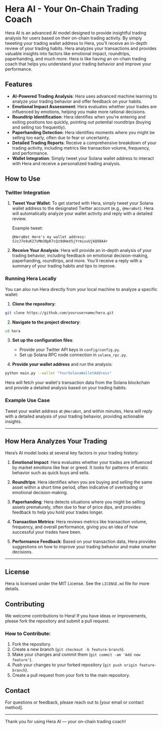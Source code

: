 
# Hera AI - Your On-Chain Trading Coach

Hera AI is an advanced AI model designed to provide insightful trading analysis for users based on their on-chain trading activity. By simply tweeting your trading wallet address to Hera, you'll receive an in-depth review of your trading habits. Hera analyzes your transactions and provides valuable insights into factors like emotional impact, roundtrips, paperhanding, and much more. Hera is like having an on-chain trading coach that helps you understand your trading behavior and improve your performance.

## Features

- **AI-Powered Trading Analysis**: Hera uses advanced machine learning to analyze your trading behavior and offer feedback on your habits.
- **Emotional Impact Assessment**: Hera evaluates whether your trades are influenced by emotions, helping you make more rational decisions.
- **Roundtrip Identification**: Hera identifies when you're entering and exiting positions too quickly, pointing out potential roundtrips (buying and selling too frequently).
- **Paperhanding Detection**: Hera identifies moments where you might be selling too early, often due to fear or uncertainty.
- **Detailed Trading Reports**: Receive a comprehensive breakdown of your trading activity, including metrics like transaction volume, frequency, and performance.
- **Wallet Integration**: Simply tweet your Solana wallet address to interact with Hera and receive a personalized trading analysis.

## How to Use

### Twitter Integration

1. **Tweet Your Wallet**: To get started with Hera, simply tweet your Solana wallet address to the designated Twitter account (e.g., `@HeraBot`). Hera will automatically analyze your wallet activity and reply with a detailed review.
   
   Example tweet:
   ```
   @HeraBot Here's my wallet address: 5JzJ7e9uK27sMm38pK7cQz9dHeX5jYrmixvUjkQ98A4r
   ```

2. **Receive Your Analysis**: Hera will provide an in-depth analysis of your trading behavior, including feedback on emotional decision-making, paperhanding, roundtrips, and more. You'll receive a reply with a summary of your trading habits and tips to improve.

### Running Hera Locally

You can also run Hera directly from your local machine to analyze a specific wallet:

1. **Clone the repository**:

```bash
git clone https://github.com/yourusername/hera.git
```

2. **Navigate to the project directory**:

```bash
cd hera
```

3. **Set up the configuration files**:
   - Provide your Twitter API keys in `config/config.py`.
   - Set up Solana RPC node connection in `solana_rpc.py`.

4. **Provide your wallet address** and run the analysis:

```bash
python main.py --wallet "YourSolanaWalletAddress"
```

Hera will fetch your wallet's transaction data from the Solana blockchain and provide a detailed analysis based on your trading habits.

### Example Use Case

Tweet your wallet address at `@HeraBot`, and within minutes, Hera will reply with a detailed analysis of your trading behavior, providing actionable insights.

---

## How Hera Analyzes Your Trading

Hera’s AI model looks at several key factors in your trading history:

1. **Emotional Impact**: Hera evaluates whether your trades are influenced by market emotions like fear or greed. It looks for patterns of erratic behavior such as quick buys and sells.
   
2. **Roundtrips**: Hera identifies when you are buying and selling the same asset within a short time period, often indicative of overtrading or emotional decision-making.

3. **Paperhanding**: Hera detects situations where you might be selling assets prematurely, often due to fear of price dips, and provides feedback to help you hold your trades longer.

4. **Transaction Metrics**: Hera reviews metrics like transaction volume, frequency, and overall performance, giving you an idea of how successful your trades have been.

5. **Performance Feedback**: Based on your transaction data, Hera provides suggestions on how to improve your trading behavior and make smarter decisions.

---

## License

Hera is licensed under the MIT License. See the `LICENSE.md` file for more details.

## Contributing

We welcome contributions to Hera! If you have ideas or improvements, please fork the repository and submit a pull request.

### How to Contribute:
1. Fork the repository.
2. Create a new branch (`git checkout -b feature-branch`).
3. Make your changes and commit them (`git commit -am 'Add new feature'`).
4. Push your changes to your forked repository (`git push origin feature-branch`).
5. Create a pull request from your fork to the main repository.

## Contact

For questions or feedback, please reach out to [your email or contact method].

---

Thank you for using Hera AI — your on-chain trading coach!
